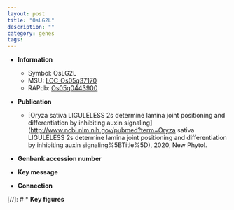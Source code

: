 ```yaml
---
layout: post
title: "OsLG2L"
description: ""
category: genes
tags: 
---
```


* **Information**  
    + Symbol: OsLG2L  
    + MSU: [LOC_Os05g37170](http://rice.uga.edu/cgi-bin/ORF_infopage.cgi?orf=LOC_Os05g37170)  
    + RAPdb: [Os05g0443900](https://rapdb.dna.affrc.go.jp/locus/?name=Os05g0443900)  

* **Publication**  
    + [Oryza sativa LIGULELESS 2s determine lamina joint positioning and differentiation by inhibiting auxin signaling](http://www.ncbi.nlm.nih.gov/pubmed?term=Oryza sativa LIGULELESS 2s determine lamina joint positioning and differentiation by inhibiting auxin signaling%5BTitle%5D), 2020, New Phytol.

* **Genbank accession number**  

* **Key message**  

* **Connection**  

[//]: # * **Key figures**  


